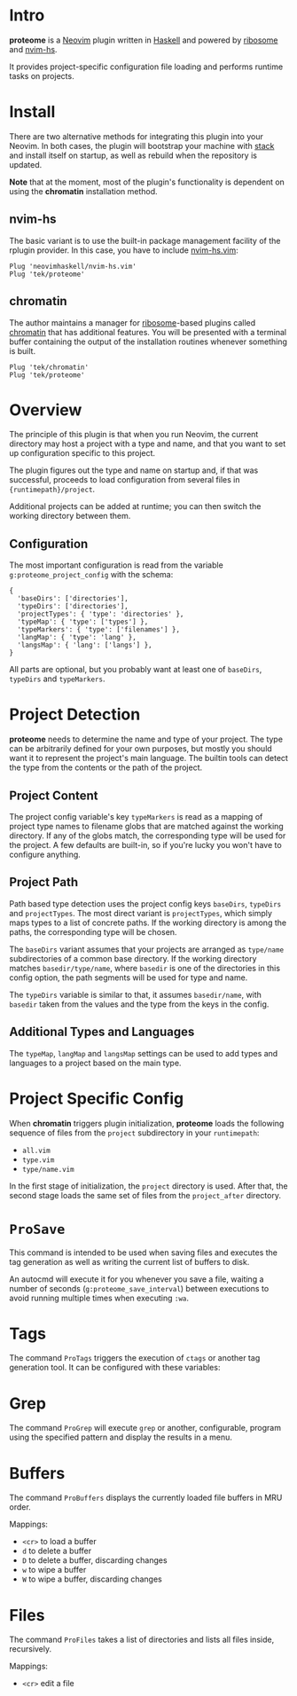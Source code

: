 # Intro

**proteome** is a [Neovim] plugin written in [Haskell] and powered by [ribosome] and [nvim-hs].

It provides project-specific configuration file loading and performs runtime tasks on projects.

# Install

There are two alternative methods for integrating this plugin into your Neovim.
In both cases, the plugin will bootstrap your machine with [stack] and install itself on startup, as well as rebuild
when the repository is updated.

**Note** that at the moment, most of the plugin's functionality is dependent on using the **chromatin** installation method.

## nvim-hs

The basic variant is to use the built-in package management facility of the rplugin provider.
In this case, you have to include [nvim-hs.vim]:

```vim
Plug 'neovimhaskell/nvim-hs.vim'
Plug 'tek/proteome'
```

## chromatin

The author maintains a manager for [ribosome]-based plugins called [chromatin] that has additional features.
You will be presented with a terminal buffer containing the output of the installation routines whenever something is
built.

```vim
Plug 'tek/chromatin'
Plug 'tek/proteome'
```

# Overview

The principle of this plugin is that when you run Neovim, the current directory may host a project with a type and name,
and that you want to set up configuration specific to this project.

The plugin figures out the type and name on startup and, if that was successful, proceeds to load configuration from
several files in `{runtimepath}/project`.

Additional projects can be added at runtime; you can then switch the working directory between them.

## Configuration

The most important configuration is read from the variable `g:proteome_project_config` with the schema:

```vim
{
  'baseDirs': ['directories'],
  'typeDirs': ['directories'],
  'projectTypes': { 'type': 'directories' },
  'typeMap': { 'type': ['types'] },
  'typeMarkers': { 'type': ['filenames'] },
  'langMap': { 'type': 'lang' },
  'langsMap': { 'lang': ['langs'] },
}
```

All parts are optional, but you probably want at least one of `baseDirs`, `typeDirs` and `typeMarkers`.

# Project Detection

**proteome** needs to determine the name and type of your project.
The type can be arbitrarily defined for your own purposes, but mostly you should want it to represent the project's main
language.
The builtin tools can detect the type from the contents or the path of the project.

## Project Content

The project config variable's key `typeMarkers` is read as a mapping of project type names to filename globs that are
matched against the working directory.
If any of the globs match, the corresponding type will be used for the project.
A few defaults are built-in, so if you're lucky you won't have to configure anything.

## Project Path

Path based type detection uses the project config keys `baseDirs`, `typeDirs` and `projectTypes`.
The most direct variant is `projectTypes`, which simply maps types to a list of concrete paths.
If the working directory is among the paths, the corresponding type will be chosen.

The `baseDirs` variant assumes that your projects are arranged as `type/name` subdirectories of a common base directory.
If the working directory matches `basedir/type/name`, where `basedir` is one of the directories in this config option,
the path segments will be used for type and name.

The `typeDirs` variable is similar to that, it assumes `basedir/name`, with `basedir` taken from the values and the type
from the keys in the config.

## Additional Types and Languages

The `typeMap`, `langMap` and `langsMap` settings can be used to add types and languages to a project based on the main
type.

# Project Specific Config

When **chromatin** triggers plugin initialization, **proteome** loads the following sequence of files from the `project`
subdirectory in your `runtimepath`:

* `all.vim`
* `type.vim`
* `type/name.vim`

In the first stage of initialization, the `project` directory is used.
After that, the second stage loads the same set of files from the `project_after` directory.

# `ProSave`

This command is intended to be used when saving files and executes the tag generation as well as writing the current
list of buffers to disk.

An autocmd will execute it for you whenever you save a file, waiting a number of seconds (`g:proteome_save_interval`)
between executions to avoid running multiple times when executing `:wa`.

# Tags

The command `ProTags` triggers the execution of `ctags` or another tag generation tool.
It can be configured with these variables:

# Grep

The command `ProGrep` will execute `grep` or another, configurable, program using the specified pattern and display the results in a menu.

# Buffers

The command `ProBuffers` displays the currently loaded file buffers in MRU order.

Mappings:
* `<cr>` to load a buffer
* `d` to delete a buffer
* `D` to delete a buffer, discarding changes
* `w` to wipe a buffer
* `W` to wipe a buffer, discarding changes

# Files

The command `ProFiles` takes a list of directories and lists all files inside, recursively.

Mappings:
* `<cr>` edit a file

[Neovim]: https://github.com/neovim/neovim
[Haskell]: https://www.haskell.org
[ribosome]: https://github.com/tek/ribosome
[chromatin]: https://github.com/tek/chromatin
[nvim-hs]: https://github.com/neovimhaskell/nvim-hs
[nvim-hs.vim]: https://github.com/neovimhaskell/nvim-hs.vim
[stack]: https://docs.haskellstack.org/en/stable/README
